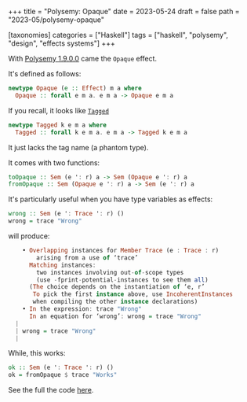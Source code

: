 +++
title = "Polysemy: Opaque"
date = 2023-05-24
draft = false
path = "2023-05/polysemy-opaque"

[taxonomies]
categories = ["Haskell"]
tags = ["haskell", "polysemy", "design", "effects systems"]
+++

With [Polysemy 1.9.0.0](@/blog/2023-05-21_polysemy-v19.md) came the `Opaque` effect.

It's defined as follows:

```haskell
newtype Opaque (e :: Effect) m a where
  Opaque :: forall e m a. e m a -> Opaque e m a
```

If you recall, it looks like [`Tagged`](@/blog/2022-12-21_polysemy-tagged-effects.md)

```haskell
newtype Tagged k e m a where
  Tagged :: forall k e m a. e m a -> Tagged k e m a
```

It just lacks the tag name (a phantom type).

It comes with two functions:

```haskell
toOpaque :: Sem (e ': r) a -> Sem (Opaque e ': r) a
fromOpaque :: Sem (Opaque e ': r) a -> Sem (e ': r) a
```

It's particularly useful when you have type variables as effects:

```haskell
wrong :: Sem (e ': Trace ': r) ()
wrong = trace "Wrong"
```

will produce:

```haskell
    • Overlapping instances for Member Trace (e : Trace : r)
        arising from a use of ‘trace’
      Matching instances:
        two instances involving out-of-scope types
        (use -fprint-potential-instances to see them all)
      (The choice depends on the instantiation of ‘e, r’
       To pick the first instance above, use IncoherentInstances
       when compiling the other instance declarations)
    • In the expression: trace "Wrong"
      In an equation for ‘wrong’: wrong = trace "Wrong"
  |
  | wrong = trace "Wrong"
  |
```

While, this works:

```haskell
ok :: Sem (e ': Trace ': r) ()
ok = fromOpaque $ trace "Works"
```

See the full the code [here](https://github.com/blackheaven/blackheaven.github.io/blob/master/content/code/polysemy19/src/Opaque.hs).

